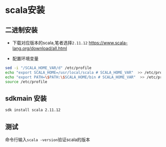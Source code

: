 # scala安装



## 二进制安装

* 下载对应版本的scala,笔者选择``2.11.12``
https://www.scala-lang.org/download/all.html


* 配置环境变量  

```bash 
sed -i "/SCALA_HOME_VAR/d" /etc/profile
echo "export SCALA_HOME=/usr/local/scala # SCALA_HOME_VAR"  >> /etc/profile 
echo "export PATH=\$PATH:\$SCALA_HOME/bin # SCALA_HOME_VAR"  >> /etc/profile 
source /etc/profile
```


## sdkmain 安装 

```bash 
sdk install scala 2.11.12
```


## 测试

命令行输入``scala -version``验证scala的版本